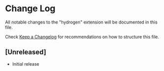 # Change Log

All notable changes to the "hydrogen" extension will be documented in this file.

Check [Keep a Changelog](http://keepachangelog.com/) for recommendations on how to structure this file.

## [Unreleased]

- Initial release